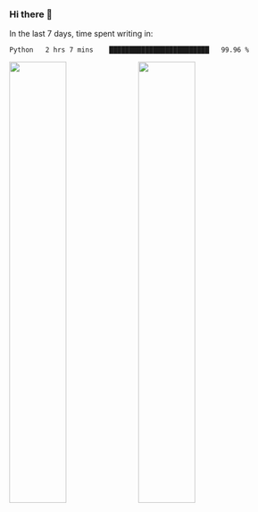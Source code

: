 ### Hi there 👋

In the last 7 days, time spent writing in:

<!--START_SECTION:waka-->
```text
Python   2 hrs 7 mins    █████████████████████████   99.96 % 
```
<!--END_SECTION:waka-->

<img src="https://wakatime.com/share/@jimtje/5d0c92de-08f8-4a72-8f2f-6a9693d1e318.svg" width=45% height=45%> <img src="https://wakatime.com/share/@jimtje/501498ae-bda5-4da7-a89d-b40bcdd5556d.svg" width=45% height=45%>
